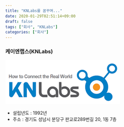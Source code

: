 ```yaml
---
title: "KNLabs를 꿈꾸며..."
date: 2020-01-29T02:51:14+09:00
draft: false 
tags: ["회사", "KNLabs"]
categories: ["회사"]
---
```

### 케이엔랩스(KNLabs)



![회사로고](../../static/images/logo.png)

- 설립년도 : 1992년
- 주소 : 경기도 성남시 분당구 판교로289번길 20, 1동 7층
